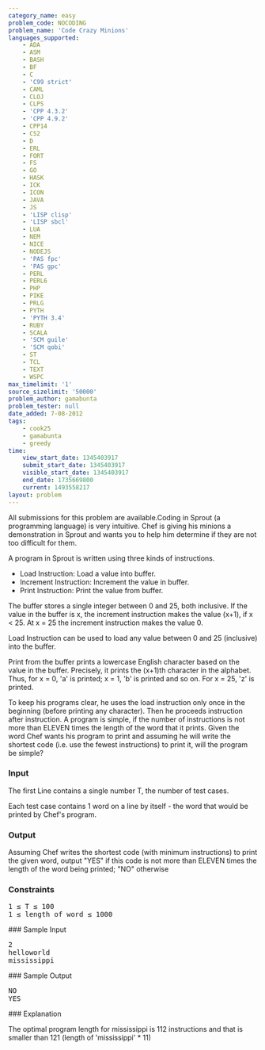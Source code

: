 ```yaml
---
category_name: easy
problem_code: NOCODING
problem_name: 'Code Crazy Minions'
languages_supported:
    - ADA
    - ASM
    - BASH
    - BF
    - C
    - 'C99 strict'
    - CAML
    - CLOJ
    - CLPS
    - 'CPP 4.3.2'
    - 'CPP 4.9.2'
    - CPP14
    - CS2
    - D
    - ERL
    - FORT
    - FS
    - GO
    - HASK
    - ICK
    - ICON
    - JAVA
    - JS
    - 'LISP clisp'
    - 'LISP sbcl'
    - LUA
    - NEM
    - NICE
    - NODEJS
    - 'PAS fpc'
    - 'PAS gpc'
    - PERL
    - PERL6
    - PHP
    - PIKE
    - PRLG
    - PYTH
    - 'PYTH 3.4'
    - RUBY
    - SCALA
    - 'SCM guile'
    - 'SCM qobi'
    - ST
    - TCL
    - TEXT
    - WSPC
max_timelimit: '1'
source_sizelimit: '50000'
problem_author: gamabunta
problem_tester: null
date_added: 7-08-2012
tags:
    - cook25
    - gamabunta
    - greedy
time:
    view_start_date: 1345403917
    submit_start_date: 1345403917
    visible_start_date: 1345403917
    end_date: 1735669800
    current: 1493558217
layout: problem
---
```

All submissions for this problem are available.Coding in Sprout (a programming language) is very intuitive. Chef is giving his minions a demonstration in Sprout and wants you to help him determine if they are not too difficult for them.

A program in Sprout is written using three kinds of instructions.

- Load Instruction: Load a value into buffer.
- Increment Instruction: Increment the value in buffer.
- Print Instruction: Print the value from buffer.

The buffer stores a single integer between 0 and 25, both inclusive. If the value in the buffer is x, the increment instruction makes the value (x+1), if x < 25. At x = 25 the increment instruction makes the value 0.

Load Instruction can be used to load any value between 0 and 25 (inclusive) into the buffer.

Print from the buffer prints a lowercase English character based on the value in the buffer. Precisely, it prints the (x+1)th character in the alphabet. Thus, for x = 0, 'a' is printed; x = 1, 'b' is printed and so on. For x = 25, 'z' is printed.

To keep his programs clear, he uses the load instruction only once in the beginning (before printing any character). Then he proceeds instruction after instruction. A program is simple, if the number of instructions is not more than ELEVEN times the length of the word that it prints. Given the word Chef wants his program to print and assuming he will write the shortest code (i.e. use the fewest instructions) to print it, will the program be simple?

### Input

The first Line contains a single number T, the number of test cases.

Each test case contains 1 word on a line by itself - the word that would be printed by Chef's program.

### Output

Assuming Chef writes the shortest code (with minimum instructions) to print the given word, output "YES" if this code is not more than ELEVEN times the length of the word being printed; "NO" otherwise

### Constraints

<pre>1 ≤ T ≤ 100
1 ≤ length of word ≤ 1000
</pre>### Sample Input

<pre>2
helloworld
mississippi
</pre>### Sample Output

<pre>NO
YES
</pre>### Explanation

The optimal program length for mississippi is 112 instructions and that is smaller than 121 (length of 'mississippi' \* 11)
